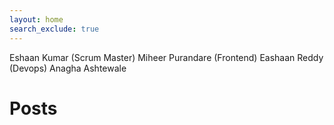 ```yaml
---
layout: home
search_exclude: true
---
```

Eshaan Kumar (Scrum Master)
Miheer Purandare (Frontend)
Eashaan Reddy (Devops)
Anagha Ashtewale


# Posts
